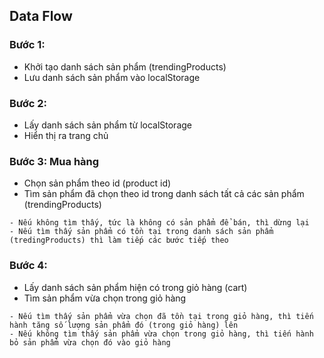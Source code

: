 ## Data Flow


### Bước 1:

* Khởi tạo danh sách sản phẩm (trendingProducts)
* Lưu danh sách sản phẩm vào localStorage

### Bước 2: 

* Lấy danh sách sản phẩm từ localStorage 
* Hiển thị ra trang chủ 

### Bước 3: Mua hàng

* Chọn sản phẩm theo id (product id)
* Tìm sản phẩm đã chọn theo id trong danh sách tất cả các sản phẩm (trendingProducts)

```
- Nếu không tìm thấy, tức là không có sản phẩm để bán, thì dừng lại
- Nếu tìm thấy sản phẩm có tồn tại trong danh sách sản phẩm (tredingProducts) thì làm tiếp các bước tiếp theo
```

### Bước 4:

* Lấy danh sách sản phẩm hiện có trong giỏ hàng (cart)
* Tìm sản phẩm vừa chọn trong giỏ hàng

```
- Nếu tìm thấy sản phẩm vừa chọn đã tồn tại trong giỏ hàng, thì tiến hành tăng số lượng sản phẩm đó (trong giỏ hàng) lên
- Nếu không tìm thấy sản phẩm vừa chọn trong giỏ hàng, thì tiến hành bỏ sản phẩm vừa chọn đó vào giỏ hàng
```

